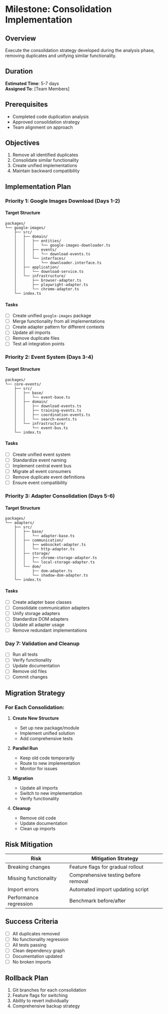 # Milestone: Consolidation Implementation

## Overview

Execute the consolidation strategy developed during the analysis phase, removing duplicates and unifying similar functionality.

## Duration

**Estimated Time**: 5-7 days  
**Assigned To**: [Team Members]

## Prerequisites

- Completed code duplication analysis
- Approved consolidation strategy
- Team alignment on approach

## Objectives

1. Remove all identified duplicates
2. Consolidate similar functionality
3. Create unified implementations
4. Maintain backward compatibility

## Implementation Plan

### Priority 1: Google Images Download (Days 1-2)

#### Target Structure
```
packages/
└── google-images/
    ├── src/
    │   ├── domain/
    │   │   ├── entities/
    │   │   │   └── google-images-downloader.ts
    │   │   ├── events/
    │   │   │   └── download-events.ts
    │   │   └── interfaces/
    │   │       └── downloader.interface.ts
    │   ├── application/
    │   │   └── download-service.ts
    │   └── infrastructure/
    │       ├── browser-adapter.ts
    │       ├── playwright-adapter.ts
    │       └── chrome-adapter.ts
    └── index.ts
```

#### Tasks
- [ ] Create unified `google-images` package
- [ ] Merge functionality from all implementations
- [ ] Create adapter pattern for different contexts
- [ ] Update all imports
- [ ] Remove duplicate files
- [ ] Test all integration points

### Priority 2: Event System (Days 3-4)

#### Target Structure
```
packages/
└── core-events/
    ├── src/
    │   ├── base/
    │   │   └── event-base.ts
    │   ├── domain/
    │   │   ├── download-events.ts
    │   │   ├── training-events.ts
    │   │   ├── coordination-events.ts
    │   │   └── search-events.ts
    │   └── infrastructure/
    │       └── event-bus.ts
    └── index.ts
```

#### Tasks
- [ ] Create unified event system
- [ ] Standardize event naming
- [ ] Implement central event bus
- [ ] Migrate all event consumers
- [ ] Remove duplicate event definitions
- [ ] Ensure event compatibility

### Priority 3: Adapter Consolidation (Days 5-6)

#### Target Structure
```
packages/
└── adapters/
    ├── src/
    │   ├── base/
    │   │   └── adapter-base.ts
    │   ├── communication/
    │   │   ├── websocket-adapter.ts
    │   │   └── http-adapter.ts
    │   ├── storage/
    │   │   ├── chrome-storage-adapter.ts
    │   │   └── local-storage-adapter.ts
    │   └── dom/
    │       ├── dom-adapter.ts
    │       └── shadow-dom-adapter.ts
    └── index.ts
```

#### Tasks
- [ ] Create adapter base classes
- [ ] Consolidate communication adapters
- [ ] Unify storage adapters
- [ ] Standardize DOM adapters
- [ ] Update all adapter usage
- [ ] Remove redundant implementations

### Day 7: Validation and Cleanup

- [ ] Run all tests
- [ ] Verify functionality
- [ ] Update documentation
- [ ] Remove old files
- [ ] Commit changes

## Migration Strategy

### For Each Consolidation:

1. **Create New Structure**
   - Set up new package/module
   - Implement unified solution
   - Add comprehensive tests

2. **Parallel Run**
   - Keep old code temporarily
   - Route to new implementation
   - Monitor for issues

3. **Migration**
   - Update all imports
   - Switch to new implementation
   - Verify functionality

4. **Cleanup**
   - Remove old code
   - Update documentation
   - Clean up imports

## Risk Mitigation

| Risk | Mitigation Strategy |
|------|-------------------|
| Breaking changes | Feature flags for gradual rollout |
| Missing functionality | Comprehensive testing before removal |
| Import errors | Automated import updating script |
| Performance regression | Benchmark before/after |

## Success Criteria

- [ ] All duplicates removed
- [ ] No functionality regression
- [ ] All tests passing
- [ ] Clean dependency graph
- [ ] Documentation updated
- [ ] No broken imports

## Rollback Plan

1. Git branches for each consolidation
2. Feature flags for switching
3. Ability to revert individually
4. Comprehensive backup strategy